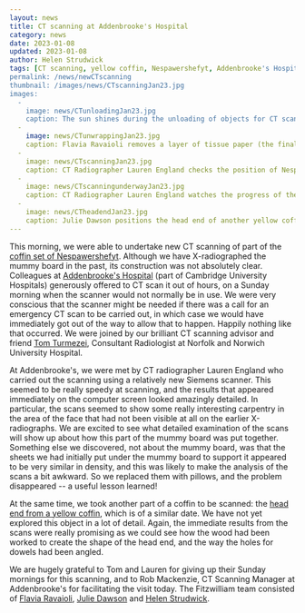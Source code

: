 ```yaml
---
layout: news
title: CT scanning at Addenbrooke's Hospital
category: news
date: 2023-01-08
updated: 2023-01-08
author: Helen Strudwick
tags: [CT scanning, yellow coffin, Nespawershefyt, Addenbrooke's Hospital, construction]
permalink: /news/newCTscanning
thumbnail: /images/news/CTscanningJan23.jpg
images:
  -
    image: news/CTunloadingJan23.jpg
    caption: The sun shines during the unloading of objects for CT scanning at Addenbrooke's Hospital.
  -
    image: news/CTunwrappingJan23.jpg
    caption: Flavia Ravaioli removes a layer of tissue paper (the final wrappings) off the front of Nespawershefyt's mummy board.
  -
    image: news/CTscanningJan23.jpg
    caption: CT Radiographer Lauren England checks the position of Nespawershefyt's mummy board in the CT scanner.
  -
    image: news/CTscanningunderwayJan23.jpg
    caption: CT Radiographer Lauren England watches the progress of the first scan on a computer screen.
  -
    image: news/CTheadendJan23.jpg
    caption: Julie Dawson positions the head end of another yellow coffin (E.1.2004) for scanning.
---
```


This morning, we were able to undertake new CT scanning of part of the [coffin set of Nespawershefyt](https://egyptiancoffins.org/coffins/nespawershefyt). Although we 
have X-radiographed the mummy board in the past, its construction was not absolutely clear. Colleagues at [Addenbrooke's Hospital](https://www.cuh.nhs.uk/) 
(part of Cambridge University Hospitals) generously offered to CT scan it out of hours, on a Sunday morning when the scanner would not normally be in use. 
We were very conscious that the scanner might be needed if there was a call for an emergency CT scan to be carried out, in which case we would have immediately got 
out of the way to allow that to happen. Happily nothing like that occurred. We were joined by our brilliant CT scanning advisor and friend 
[Tom Turmezei](https://egyptiancoffins.org/team/tom-turmezei), Consultant Radiologist at Norfolk and Norwich University Hospital. 

At Addenbrooke's, we were met by CT radiographer Lauren England who carried out the scanning using a relatively new Siemens scanner. This seemed to be really 
speedy at scanning, and the results that appeared immediately on the computer screen looked amazingly detailed. 
In particular, the scans seemed to show some really interesting carpentry in the area of the face that had not been visible at all on the earlier
X-radiographs. We are excited to see what detailed examination of the scans will show up about how this part of the mummy board was put together. 
Something else we discovered, not about the mummy board,
was that the sheets we had initially put under the mummy board to support it appeared to be very similar in density, and this was likely to
make the analysis of the scans a bit awkward. So we replaced them with pillows, and the problem disappeared -- a useful lesson learned!

At the same time, we took another part of a coffin to be scanned: the [head end from a yellow coffin](https://data.fitzmuseum.cam.ac.uk/id/object/98444), which is
of a similar date. We have not yet explored this object in a lot of detail. Again, the immediate results from the scans were really promising as we could see how 
the wood had been worked to create the shape of the head end, and the way the holes for dowels had been angled. 

We are hugely grateful to Tom and Lauren for giving up their Sunday mornings for this scanning, and to Rob Mackenzie, CT Scanning 
Manager at Addenbrooke's for facilitating the visit today. The Fitzwilliam team consisted of [Flavia Ravaioli](https://egyptiancoffins.org/team/flavia-ravaioli/), 
[Julie Dawson](https://egyptiancoffins.org/team/julie-dawson/) and 
[Helen Strudwick](https://egyptiancoffins.org/team/helen-strudwick/).
